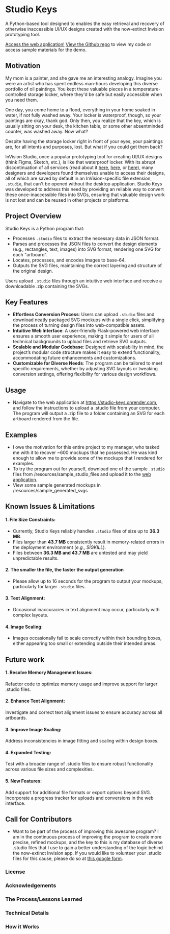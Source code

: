
# Studio Keys

A Python-based tool designed to enables the easy retrieval and recovery of otherwise inaccessible UI/UX designs created with the now-extinct Invision prototyping tool.

[Access the web application!](https://studio-keys.onrender.com/)
[View the Github repo](https://github.com/aviomg/studio-keys) to view my code or access sample materials for the demo.

## Motivation
My mom is a painter, and she gave me an interesting analogy. Imagine you were an artist who has spent endless man-hours developing this diverse portfolio of oil paintings. You kept these valuable pieces in a temperature-controlled storage locker, where they'd be safe but easily accessible when you need them.

One day, you come home to a flood, everything in your home soaked in water, if not fully washed away. Your locker is waterproof, though, so your paintings are okay, thank god. Only then, you realize that the key, which is usually sitting on your desk, the kitchen table, or some other absentminded counter, was washed away. Now what?

Despite having the storage locker right in front of your eyes, your paintings are, for all intents and purposes, lost. But what if you could get them back?  

InVision Studio, once a popular prototyping tool for creating UI/UX designs (think Figma, Sketch, etc.), is like that waterproof locker. With its abrupt discontinuation of all services (read about it [here](https://www.feedme.design/invisions-prototyping-tool-the-unexpected-reappearance-and-abrupt-goodbye/), [here](https://support.invisionapp.com/), or [here](https://dorve.c.om/blog/ux-news-articles-archive/invision-shutting-down/)), many designers and developers found themselves unable to access their designs, all of which are saved by default in an InVision-specific file extension, `.studio`, that can't be opened without the desktop application. Studio Keys was developed to address this need by providing an reliable way to convert these once-inaccessible files into SVGs, ensuring that valuable design work is not lost and can be reused in other projects or platforms.  

## Project Overview

Studio Keys is a Python program that:
- Processes `.studio` files to extract the necessary data in JSON format.
- Parses and processes the JSON files to convert the design elements (e.g., rectangles, text, images) into SVG format, rendering one SVG for each "artboard".
- Locates, processes, and encodes images to base-64.
- Outputs the SVG files, maintaining the correct layering and structure of the original design.

Users upload `.studio` files through an intuitive web interface and receive a downloadable .zip containing the SVGs.

## Key Features
- **Effortless Conversion Process**: Users can upload `.studio` files and download neatly packaged SVG mockups with a single click, simplifying the process of turning design files into web-compatible assets.
- **Intuitive Web Interface**: A user-friendly Flask-powered web interface ensures a smooth user experience, making it simple for users of all technical backgrounds to upload files and retrieve SVG outputs.
- **Scalable and Modular Codebase**: Designed with scalability in mind, the project’s modular code structure makes it easy to extend functionality, accommodating future enhancements and customizations.
- **Customizable for Diverse Needs**: The program can be tailored to meet specific requirements, whether by adjusting SVG layouts or tweaking conversion settings, offering flexibility for various design workflows.
## Usage
- Navigate to the web application at https://studio-keys.onrender.com, and follow the instructions to upload a .studio file from your computer. The program will output a .zip file to a folder containing an SVG for each artboard rendered from the file. 

## Examples
- I owe the motivation for this entire project to my manager, who tasked me with it to recover ~600 mockups that he possessed. He was kind enough to allow me to provide some of the mockups that I rendered for examples.
- To try the program out for yourself, download one of the sample `.studio` files from /resources/sample_studio_files and upload it to the [web application](https://studio-keys.onrender.com/).
- View some sample generated mockups in /resources/sample_generated_svgs

## Known Issues & Limitations
#### 1. File Size Constraints:
- Currently, Studio Keys reliably handles `.studio` files of size up to **36.3 MB**.
- Files larger than **43.7 MB** consistently result in memory-related errors in the deployment environment (_e.g., SIGKILL_).
- Files between **36.3 MB and 43.7 MB** are untested and may yield unpredictable results. 
#### 2. The smaller the file, the faster the output generation
- Please allow up to 16 seconds for the program to output your mockups, particularly for larger `.studio` files.
#### 3. Text Alignment:
- Occasional inaccuracies in text alignment may occur, particularly with complex layouts.
#### 4. Image Scaling:
- Images occasionally fail to scale correctly within their bounding boxes, either appearing too small or extending outside their intended areas.

## Future work
#### 1. Resolve Memory Management Issues:
Refactor code to optimize memory usage and improve support for larger .studio files.
#### 2. Enhance Text Alignment:
Investigate and correct text alignment issues to ensure accuracy across all artboards.
#### 3. Improve Image Scaling:
Address inconsistencies in image fitting and scaling within design boxes.
#### 4. Expanded Testing:
Test with a broader range of .studio files to ensure robust functionality across various file sizes and complexities.
#### 5. New Features:
Add support for additional file formats or export options beyond SVG.
Incorporate a progress tracker for uploads and conversions in the web interface.

## Call for Contributors
- Want to be part of the process of improving this awesome program? I am in the continuous process of improving the program to create more precise, refined mockups, and the key to this is my database of diverse .studio files that I use to gain a better understanding of the logic behind the now-extinct Invision app. If you would like to volunteer your .studio files for this cause, please do so at [this google form](https://forms.gle/Cyv3TL1Z477RxHBcA).

### License
### Acknowledgements
### The Process/Lessons Learned
### Technical Details
### How it Works


 






